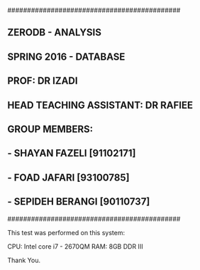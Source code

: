 ############################################
## ZERODB - ANALYSIS                      ##
## SPRING 2016 - DATABASE                 ##
## PROF: DR IZADI                         ##
## HEAD TEACHING ASSISTANT: DR RAFIEE     ##
## GROUP MEMBERS:                         ##
##      - SHAYAN FAZELI [91102171]        ##
##      - FOAD JAFARI [93100785]          ##
##      - SEPIDEH BERANGI [90110737]      ##
############################################



This test was performed on this system:

CPU: Intel core i7 - 2670QM
RAM: 8GB DDR III




Thank You.